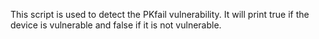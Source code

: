 This script is used to detect the PKfail vulnerability. It will print true if the device is vulnerable and false if it is not vulnerable.
